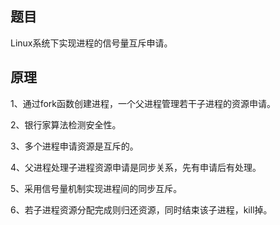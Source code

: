 ## 题目

Linux系统下实现进程的信号量互斥申请。

## 原理

1、通过fork函数创建进程，一个父进程管理若干子进程的资源申请。

2、银行家算法检测安全性。

3、多个进程申请资源是互斥的。

4、父进程处理子进程资源申请是同步关系，先有申请后有处理。

5、采用信号量机制实现进程间的同步互斥。

6、若子进程资源分配完成则归还资源，同时结束该子进程，kill掉。

